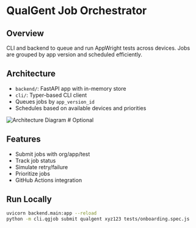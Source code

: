 # QualGent Job Orchestrator

## Overview
CLI and backend to queue and run AppWright tests across devices. Jobs are grouped by app version and scheduled efficiently.

## Architecture
- `backend/`: FastAPI app with in-memory store
- `cli/`: Typer-based CLI client
- Queues jobs by `app_version_id`
- Schedules based on available devices and priorities

![Architecture Diagram](./docs/architecture.png)  # Optional

## Features
- Submit jobs with org/app/test
- Track job status
- Simulate retry/failure
- Prioritize jobs
- GitHub Actions integration

## Run Locally

```bash
uvicorn backend.main:app --reload
python -m cli.qgjob submit qualgent xyz123 tests/onboarding.spec.js
